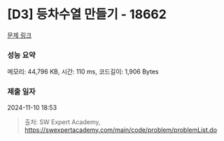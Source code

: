 # [D3] 등차수열 만들기 - 18662 

[문제 링크](https://swexpertacademy.com/main/code/problem/problemDetail.do?contestProbId=AYo-e9EKmGoDFAQI) 

### 성능 요약

메모리: 44,796 KB, 시간: 110 ms, 코드길이: 1,906 Bytes

### 제출 일자

2024-11-10 18:53



> 출처: SW Expert Academy, https://swexpertacademy.com/main/code/problem/problemList.do